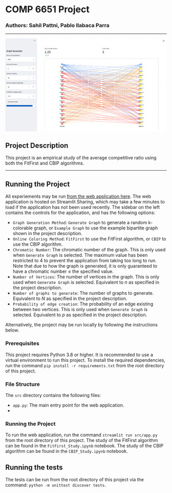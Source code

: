 # COMP 6651 Project
### Authors: Sahil Pattni, Pablo Ilabaca Parra
---
<!-- insert image here -->
![Screenshot of the web-application UI](images/ui.png)

## Project Description
This project is an empirical study of the average competitive ratio using both the FitFirst and CBIP algorithms.

---

## Running the Project
All experiements may be run [from the web application here](https://sahil-pattni-comp-6651-project-srcapp-6hpg5f.streamlit.app).
The web application is hosted on Streamlit Sharing, which may take a few minutes to load if the application has not been used recently. The sidebar on the left contains the controls for the application, and has the following options:
- `Graph Generation Method`: `Generate Graph` to generate a random k-colorable graph, or `Example Graph` to use the example bipartite graph shown in the project description.
- `Online Coloring Method`: `FitFirst` to use the FitFirst algorithm, or `CBIP` to use the CBIP algorithm.
- `Chromatic Number`: The chromatic number of the graph. This is only used when `Generate Graph` is selected. The maximum value has been restricted to 4 to prevent the application from taking too long to run. Note that due to how the graph is generated, it is only guaranteed to have a chromatic number $\leq$ the specified value.
- `Number of Vertices`: The number of vertices in the graph. This is only used when `Generate Graph` is selected. Equivalent to $n$ as specified in the project description.
- `Number of graphs to generate`: The number of graphs to generate. Equivalent to $N$ as specified in the project description.
- `Probability of edge creation`: The probability of an edge existing between two vertices. This is only used when `Generate Graph` is selected. Equivalent to $p$ as specified in the project description.


Alternatively, the project may be run locally by following the instructions below.
### Prerequisites
This project requires Python 3.8 or higher. It is recommended to use a virtual environment to run this project. To install the required dependencies, run the command `pip install -r requirements.txt` from the root directory of this project.

### File Structure
The `src` directory contains the following files:
- `app.py`: The main entry point for the web application.
- 

### Running the Project
To run the web application, run the command `streamlit run src/app.py` from the root directory of this project.
The study of the FitFirst algorithm can be found in the `FitFirst_Study.ipynb` notebook.
The study of the CBIP algorithm can be found in the `CBIP_Study.ipynb` notebook.

## Running the tests
The tests can be run from the root directory of this project via the command:
`python -m unittest discover tests`.